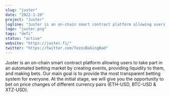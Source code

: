 ```yaml
---
slug: "juster"
date: "2022-1-20"
project: "Juster"
logline: "Juster is an on-chain smart contract platform allowing users to take part in an automated betting market by creating events, providing liquidity to them, and making bets."
logo: "juster.png"
tags: "defi"
status: "active"
website: "https://juster.fi/"
twitter: "https://twitter.com/TezosBakingBad"
---
```


Juster is an on-chain smart contract platform allowing users to take part in an automated betting market by creating events, providing liquidity to them, and making bets. Our main goal is to provide the most transparent betting system for everyone. At the initial stage, we will give you the opportunity to bet on price changes of different currency pairs (ETH-USD, BTC-USD & XTZ-USD).